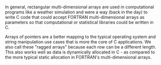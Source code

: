 In general, rectangular multi-dimensional arrays are used in computational programs like
a weather simulation and were a way (back in the day) to write C code that could accept
FORTRAN multi-dimensional arrays as parameters so that computational or statistical
libraries could be written in C.

Arrays of pointers are a better mapping to the typical operating system and string manipulation
use cases that is more the core of C applications.   We also call these "ragged arrays"
because each row can be a different length.   This also works well as data is dynamically
allocated in C - as compared to the more typical static allocation in FORTRAN's multi-dimensional
arrays.
